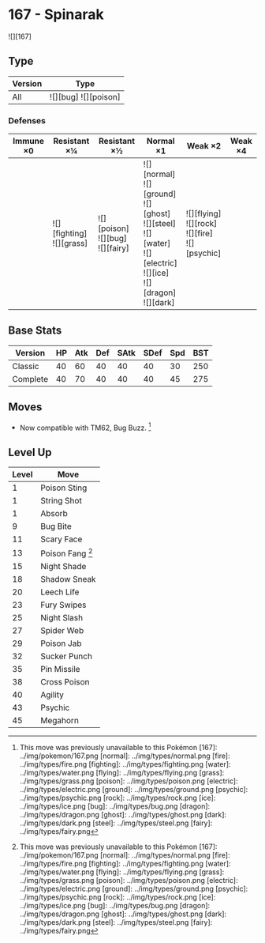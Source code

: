 # 167 - Spinarak
![][167]

## Type

Version | Type
---     | ---
All     | ![][bug]  ![][poison]

### Defenses

Immune ×0 | Resistant ×¼                    | Resistant ×½                              | Normal ×1                                                                                                                         | Weak ×2                                                   | Weak ×4
---       | ---                             | ---                                       | ---                                                                                                                               | ---                                                       | ---
&nbsp;    | ![][fighting]<br>![][grass]<br> | ![][poison]<br>![][bug]<br>![][fairy]<br> | ![][normal]<br>![][ground]<br>![][ghost]<br>![][steel]<br>![][water]<br>![][electric]<br>![][ice]<br>![][dragon]<br>![][dark]<br> | ![][flying]<br>![][rock]<br>![][fire]<br>![][psychic]<br> | &nbsp;

## Base Stats

Version  | HP  | Atk | Def | SAtk | SDef | Spd | BST
---      | --- | --- | --- | ---  | ---  | --- | ---
Classic  | 40  | 60  | 40  | 40   | 40   | 30  | 250
Complete | 40  | 70  | 40  | 40   | 40   | 45  | 275

## Moves

 - Now compatible with TM62, Bug Buzz. [^1]

## Level Up

Level | Move
---   | ---
1     | Poison Sting
1     | String Shot
1     | Absorb
9     | Bug Bite
11    | Scary Face
13    | Poison Fang [^1]
15    | Night Shade
18    | Shadow Sneak
20    | Leech Life
23    | Fury Swipes
25    | Night Slash
27    | Spider Web
29    | Poison Jab
32    | Sucker Punch
35    | Pin Missile
38    | Cross Poison
40    | Agility
43    | Psychic
45    | Megahorn

[^1]: This move was previously unavailable to this Pokémon
[167]: ../img/pokemon/167.png
[normal]: ../img/types/normal.png
[fire]: ../img/types/fire.png
[fighting]: ../img/types/fighting.png
[water]: ../img/types/water.png
[flying]: ../img/types/flying.png
[grass]: ../img/types/grass.png
[poison]: ../img/types/poison.png
[electric]: ../img/types/electric.png
[ground]: ../img/types/ground.png
[psychic]: ../img/types/psychic.png
[rock]: ../img/types/rock.png
[ice]: ../img/types/ice.png
[bug]: ../img/types/bug.png
[dragon]: ../img/types/dragon.png
[ghost]: ../img/types/ghost.png
[dark]: ../img/types/dark.png
[steel]: ../img/types/steel.png
[fairy]: ../img/types/fairy.png
